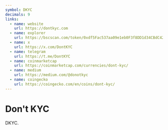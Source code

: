 ```yaml
---
symbol: DKYC
decimals: 9
links:
  - name: website
    url: https://dontkyc.com
  - name: explorer
    url: https://bscscan.com/token/0xdf5Fac537aa09e1eb0F3f8DD1d34CBdC42CA1076
  - name: x
    url: https://x.com/DontKYC
  - name: telegram
    url: https://t.me/DontKYC
  - name: coinmarketcap
    url: https://coinmarketcap.com/currencies/dont-kyc/
  - name: medium
    url: https://medium.com/@donotkyc
  - name: coingecko
    url: https://coingecko.com/en/coins/dont-kyc/
---
```


# Don't KYC

DKYC.
